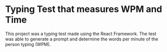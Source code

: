 # Typing Test that measures WPM and Time 
This project was a typing test made using the React Framework. The test was able to generate a prompt and determine the words per minute of the person typing (WPM). 

